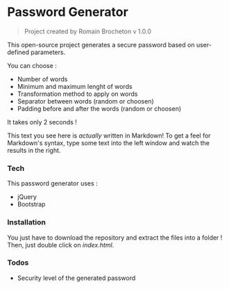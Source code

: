 # Password Generator

> Project created by Romain Brocheton
> v 1.0.0

This open-source project generates a secure password based on user-defined parameters.

You can choose :
  - Number of words
  - Minimum and maximum lenght of words
  - Transformation method to apply on words
  - Separator between words (random or choosen)
  - Padding before and after the words (random or choosen)
 
It takes only 2 seconds !



This text you see here is *actually* written in Markdown! To get a feel for Markdown's syntax, type some text into the left window and watch the results in the right.

### Tech

This password generator uses :

* jQuery
* Bootstrap

### Installation

You just have to download the repository and extract the files into a folder ! Then, just double click on  _index.html_.

### Todos

 - Security level of the generated password
